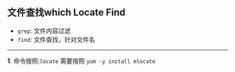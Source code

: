 文件查找which Locate Find
---
* `grep`:  文件内容过滤 
* `find`:   文件查找，针对文件名
---
**1**. 命令按照:`locate` 需要按照  `yum -y install mlocate`  
